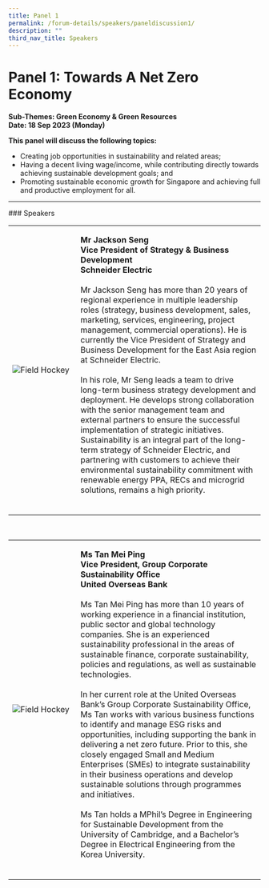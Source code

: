 ```yaml
---
title: Panel 1
permalink: /forum-details/speakers/paneldiscussion1/
description: ""
third_nav_title: Speakers
---
```

# Panel 1: Towards A Net Zero Economy<br>

**Sub-Themes: Green Economy &amp; Green Resources<br>
Date: 18 Sep 2023 (Monday)**

**This panel will discuss the following topics:**

* Creating job opportunities in sustainability and related areas;
* Having a decent living wage/income, while contributing directly towards achieving sustainable development goals; and
* Promoting sustainable economic growth for Singapore and achieving full and productive employment for all.
<hr>
### Speakers<br>

<table>
    <tbody><tr>
        <td style="width:27%"><img src="https://hosting.photobucket.com/images/i/tracyng81/Jackson_Seng.jpg?width=320&amp;height=320&amp;fit=bounds" style="display:block;margin-left:auto;margin-right:auto;" alt="Field Hockey"></td>
        <td><p><b>Mr Jackson Seng
                <br>Vice President of Strategy &amp; Business Development
					<br>Schneider Electric</b><br>
                <br>Mr Jackson Seng has more than 20 years of regional experience in multiple leadership roles (strategy, business development, sales, marketing, services, engineering, project management, commercial operations). He is currently the Vice President of Strategy and Business Development for the East Asia region at Schneider Electric.<br>
                <br>In his role, Mr Seng leads a team to drive long-term business strategy development and deployment. He develops strong collaboration with the senior management team and external partners to ensure the successful implementation of strategic initiatives. Sustainability is an integral part of the long-term strategy of Schneider Electric, and partnering with customers to achieve their environmental sustainability commitment with renewable energy PPA, RECs and microgrid solutions, remains a high priority.<br>              
               <br>          
            </p>
</td></tr></tbody></table>
<br><table>
    <tbody><tr>
        <td style="width:27%"><img src="https://hosting.photobucket.com/images/i/tracyng81/Tan_Mei_Ping.jpg?width=320&amp;height=320&amp;fit=bounds" style="display:block;margin-left:auto;margin-right:auto;" alt="Field Hockey"></td>
        <td><p><b>Ms Tan Mei Ping
                <br>Vice President, Group Corporate Sustainability Office
					<br>United Overseas Bank</b><br>
                <br>Ms Tan Mei Ping has more than 10 years of working experience in a financial institution, public sector and global technology companies. She is an experienced sustainability professional in the areas of sustainable finance, corporate sustainability, policies and regulations, as well as sustainable technologies.<br>
                <br>In her current role at the United Overseas Bank’s Group Corporate Sustainability Office, Ms Tan works with various business functions to identify and manage ESG risks and opportunities, including supporting the bank in delivering a net zero future. Prior to this, she closely engaged Small and Medium Enterprises (SMEs) to integrate sustainability in their business operations and develop sustainable solutions through programmes and initiatives.<br>    
					<br>Ms Tan holds a MPhil’s Degree in Engineering for Sustainable Development from the University of Cambridge, and a Bachelor’s Degree in Electrical Engineering from the Korea University.<br>          
               <br>          
            </p>
        </td>
    </tr>
</tbody></table>
